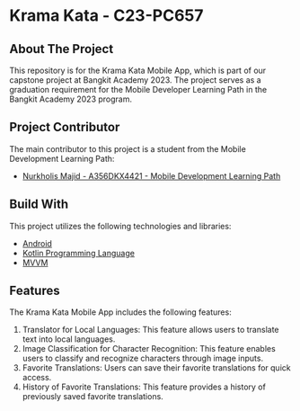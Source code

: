 # Krama Kata - C23-PC657

## About The Project
This repository is for the Krama Kata Mobile App, which is part of our capstone project at Bangkit Academy 2023. The project serves as a graduation requirement for the Mobile Developer Learning Path in the Bangkit Academy 2023 program.

## Project Contributor
The main contributor to this project is a student from the Mobile Development Learning Path:

- [Nurkholis Majid - A356DKX4421 - Mobile Development Learning Path](https://github.com/nrkhlsmjd72)

## Build With
This project utilizes the following technologies and libraries:

- [Android](https://www.android.com)
- [Kotlin Programming Language](https://kotlinlang.org)
- [MVVM](https://en.wikipedia.org/wiki/Model%E2%80%93view%E2%80%93viewmodel)

## Features
The Krama Kata Mobile App includes the following features:

1. Translator for Local Languages: This feature allows users to translate text into local languages.
2. Image Classification for Character Recognition: This feature enables users to classify and recognize characters through image inputs.
3. Favorite Translations: Users can save their favorite translations for quick access.
4. History of Favorite Translations: This feature provides a history of previously saved favorite translations.
